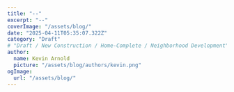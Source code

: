 ```yaml
---
title: "--"
excerpt: "--"
coverImage: "/assets/blog/"
date: "2025-04-11T05:35:07.322Z"
category: "Draft"
# "Draft / New Construction / Home-Complete / Neighborhood Development"
author:
  name: Kevin Arnold
  picture: "/assets/blog/authors/kevin.png"
ogImage:
  url: "/assets/blog/"
---
```



